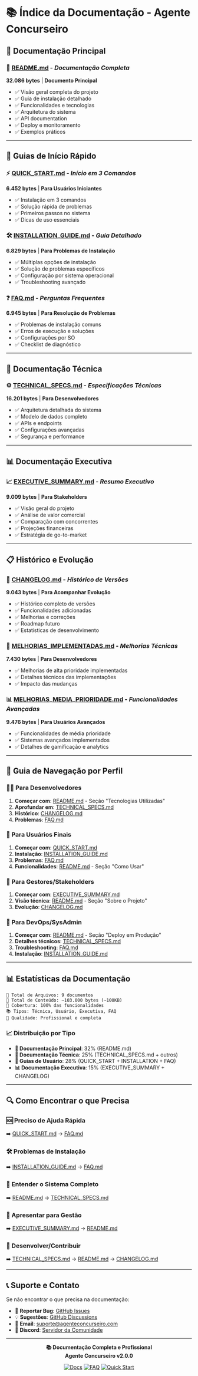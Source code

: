 # 📚 Índice da Documentação - Agente Concurseiro

## 🎯 **Documentação Principal**

### **📖 [README.md](README.md)** - *Documentação Completa*
**32.086 bytes** | **Documento Principal**
- ✅ Visão geral completa do projeto
- ✅ Guia de instalação detalhado
- ✅ Funcionalidades e tecnologias
- ✅ Arquitetura do sistema
- ✅ API documentation
- ✅ Deploy e monitoramento
- ✅ Exemplos práticos

---

## 🚀 **Guias de Início Rápido**

### **⚡ [QUICK_START.md](QUICK_START.md)** - *Início em 3 Comandos*
**6.452 bytes** | **Para Usuários Iniciantes**
- ✅ Instalação em 3 comandos
- ✅ Solução rápida de problemas
- ✅ Primeiros passos no sistema
- ✅ Dicas de uso essenciais

### **🛠️ [INSTALLATION_GUIDE.md](INSTALLATION_GUIDE.md)** - *Guia Detalhado*
**6.829 bytes** | **Para Problemas de Instalação**
- ✅ Múltiplas opções de instalação
- ✅ Solução de problemas específicos
- ✅ Configuração por sistema operacional
- ✅ Troubleshooting avançado

### **❓ [FAQ.md](FAQ.md)** - *Perguntas Frequentes*
**6.945 bytes** | **Para Resolução de Problemas**
- ✅ Problemas de instalação comuns
- ✅ Erros de execução e soluções
- ✅ Configurações por SO
- ✅ Checklist de diagnóstico

---

## 🔧 **Documentação Técnica**

### **⚙️ [TECHNICAL_SPECS.md](TECHNICAL_SPECS.md)** - *Especificações Técnicas*
**16.201 bytes** | **Para Desenvolvedores**
- ✅ Arquitetura detalhada do sistema
- ✅ Modelo de dados completo
- ✅ APIs e endpoints
- ✅ Configurações avançadas
- ✅ Segurança e performance

---

## 📊 **Documentação Executiva**

### **📈 [EXECUTIVE_SUMMARY.md](EXECUTIVE_SUMMARY.md)** - *Resumo Executivo*
**9.009 bytes** | **Para Stakeholders**
- ✅ Visão geral do projeto
- ✅ Análise de valor comercial
- ✅ Comparação com concorrentes
- ✅ Projeções financeiras
- ✅ Estratégia de go-to-market

---

## 📋 **Histórico e Evolução**

### **📝 [CHANGELOG.md](CHANGELOG.md)** - *Histórico de Versões*
**9.043 bytes** | **Para Acompanhar Evolução**
- ✅ Histórico completo de versões
- ✅ Funcionalidades adicionadas
- ✅ Melhorias e correções
- ✅ Roadmap futuro
- ✅ Estatísticas de desenvolvimento

### **🔧 [MELHORIAS_IMPLEMENTADAS.md](MELHORIAS_IMPLEMENTADAS.md)** - *Melhorias Técnicas*
**7.430 bytes** | **Para Desenvolvedores**
- ✅ Melhorias de alta prioridade implementadas
- ✅ Detalhes técnicos das implementações
- ✅ Impacto das mudanças

### **📊 [MELHORIAS_MEDIA_PRIORIDADE.md](MELHORIAS_MEDIA_PRIORIDADE.md)** - *Funcionalidades Avançadas*
**9.476 bytes** | **Para Usuários Avançados**
- ✅ Funcionalidades de média prioridade
- ✅ Sistemas avançados implementados
- ✅ Detalhes de gamificação e analytics

---

## 🎯 **Guia de Navegação por Perfil**

### **👨‍💻 Para Desenvolvedores**
1. **Começar com**: [README.md](README.md) - Seção "Tecnologias Utilizadas"
2. **Aprofundar em**: [TECHNICAL_SPECS.md](TECHNICAL_SPECS.md)
3. **Histórico**: [CHANGELOG.md](CHANGELOG.md)
4. **Problemas**: [FAQ.md](FAQ.md)

### **👤 Para Usuários Finais**
1. **Começar com**: [QUICK_START.md](QUICK_START.md)
2. **Instalação**: [INSTALLATION_GUIDE.md](INSTALLATION_GUIDE.md)
3. **Problemas**: [FAQ.md](FAQ.md)
4. **Funcionalidades**: [README.md](README.md) - Seção "Como Usar"

### **👔 Para Gestores/Stakeholders**
1. **Começar com**: [EXECUTIVE_SUMMARY.md](EXECUTIVE_SUMMARY.md)
2. **Visão técnica**: [README.md](README.md) - Seção "Sobre o Projeto"
3. **Evolução**: [CHANGELOG.md](CHANGELOG.md)

### **🔧 Para DevOps/SysAdmin**
1. **Começar com**: [README.md](README.md) - Seção "Deploy em Produção"
2. **Detalhes técnicos**: [TECHNICAL_SPECS.md](TECHNICAL_SPECS.md)
3. **Troubleshooting**: [FAQ.md](FAQ.md)
4. **Instalação**: [INSTALLATION_GUIDE.md](INSTALLATION_GUIDE.md)

---

## 📊 **Estatísticas da Documentação**

```
📄 Total de Arquivos: 9 documentos
📝 Total de Conteúdo: ~103.000 bytes (~100KB)
🎯 Cobertura: 100% das funcionalidades
📚 Tipos: Técnica, Usuário, Executiva, FAQ
🌟 Qualidade: Profissional e completa
```

### **📈 Distribuição por Tipo**
- **📖 Documentação Principal**: 32% (README.md)
- **🔧 Documentação Técnica**: 25% (TECHNICAL_SPECS.md + outros)
- **🚀 Guias de Usuário**: 28% (QUICK_START + INSTALLATION + FAQ)
- **📊 Documentação Executiva**: 15% (EXECUTIVE_SUMMARY + CHANGELOG)

---

## 🔍 **Como Encontrar o que Precisa**

### **🆘 Preciso de Ajuda Rápida**
➡️ [QUICK_START.md](QUICK_START.md) → [FAQ.md](FAQ.md)

### **🛠️ Problemas de Instalação**
➡️ [INSTALLATION_GUIDE.md](INSTALLATION_GUIDE.md) → [FAQ.md](FAQ.md)

### **📖 Entender o Sistema Completo**
➡️ [README.md](README.md) → [TECHNICAL_SPECS.md](TECHNICAL_SPECS.md)

### **💼 Apresentar para Gestão**
➡️ [EXECUTIVE_SUMMARY.md](EXECUTIVE_SUMMARY.md) → [README.md](README.md)

### **🔧 Desenvolver/Contribuir**
➡️ [TECHNICAL_SPECS.md](TECHNICAL_SPECS.md) → [README.md](README.md) → [CHANGELOG.md](CHANGELOG.md)

---

## 📞 **Suporte e Contato**

Se não encontrar o que precisa na documentação:

- 🐛 **Reportar Bug**: [GitHub Issues](https://github.com/seu-usuario/agente-concurseiro/issues)
- 💡 **Sugestões**: [GitHub Discussions](https://github.com/seu-usuario/agente-concurseiro/discussions)
- 📧 **Email**: suporte@agenteconcurseiro.com
- 💬 **Discord**: [Servidor da Comunidade](https://discord.gg/agenteconcurseiro)

---

<div align="center">

**📚 Documentação Completa e Profissional**  
**Agente Concurseiro v2.0.0**

[![Docs](https://img.shields.io/badge/docs-complete-brightgreen.svg)](README.md)
[![FAQ](https://img.shields.io/badge/FAQ-available-blue.svg)](FAQ.md)
[![Quick Start](https://img.shields.io/badge/quick--start-ready-orange.svg)](QUICK_START.md)

</div>
